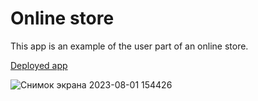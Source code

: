 # Online store

This app is an example of the user part of an online store.

<a href="https://avpankov.github.io/online-store">Deployed app</a>

![Снимок экрана 2023-08-01 154426](https://github.com/vlboff/online-store/assets/105230932/aa083e06-39fb-40b6-a8d0-5dd09722c898)
